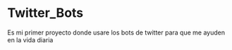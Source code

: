 # Twitter_Bots
 Es mi primer proyecto donde usare los bots de twitter para que me ayuden en la vida diaria
